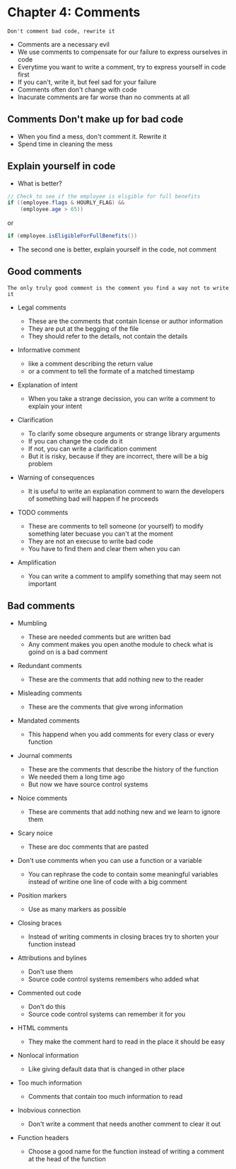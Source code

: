 # Chapter 4: Comments

```
Don't comment bad code, rewrite it
```

- Comments are a necessary evil
- We use comments to compensate for our failure to express ourselves in code
- Everytime you want to write a comment, try to express yourself in code first
- If you can't, write it, but feel sad for your failure
- Comments often don't change with code
- Inacurate comments are far worse than no comments at all

## Comments Don't make up for bad code

- When you find a mess, don't comment it. Rewrite it
- Spend time in cleaning the mess

## Explain yourself in code

- What is better?

```java
// Check to see if the employee is eligible for full benefits
if ((employee.flags & HOURLY_FLAG) &&
    (employee.age > 65))
```

or

```java
if (employee.isEligibleForFullBenefits())
```

- The second one is better, explain yourself in the code, not comment

## Good comments

```
The only truly good comment is the comment you find a way not to write it
```

- Legal comments
  - These are the comments that contain license or author information
  - They are put at the begging of the file
  - They should refer to the details, not contain the details

- Informative comment
  - like a comment describing the return value
  - or a comment to tell the formate of a matched timestamp

- Explanation of intent
  - When you take a strange decission, you can write a comment to explain your intent

- Clarification
  - To clarify some obsequre arguments or strange library arguments
  - If you can change the code do it
  - If not, you can write a clarification comment
  - But it is risky, because if they are incorrect, there will be a big problem

- Warning of consequences
  - It is useful to write an explanation comment to warn the developers of something bad will happen if he proceeds

- TODO comments
  - These are comments to tell someone (or yourself) to modify something later becuase you can't at the moment
  - They are not an execuse to write bad code
  - You have to find them and clear them when you can

- Amplification
  - You can write a comment to amplify something that may seem not important

## Bad comments

- Mumbling
  - These are needed comments but are written bad
  - Any comment makes you open anothe module to check what is goind on is a bad comment

- Redundant comments
  - These are the comments that add nothing new to the reader

- Misleading comments
  - These are the comments that give wrong information

- Mandated comments
  - This happend when you add comments for every class or every function

- Journal comments
  - These are the comments that describe the history of the function
  - We needed them a long time ago
  - But now we have source control systems

- Noice comments
  - These are comments that add nothing new and we learn to ignore them

- Scary noice
  - These are doc comments that are pasted

- Don't use comments when you can use a function or a variable
  - You can rephrase the code to contain some meaningful variables instead of writine one line of code with a big comment

- Position markers
  - Use as many markers as possible

- Closing braces
  - Instead of writing comments in closing braces try to shorten your function instead

- Attributions and bylines
  - Don't use them
  - Source code control systems remembers who added what

- Commented out code
  - Don't do this
  - Source code control systems can remember it for you

- HTML comments
  - They make the comment hard to read in the place it should be easy

- Nonlocal information
  - Like giving default data that is changed in other place

- Too much information
  - Comments that contain too much information to read

- Inobvious connection
  - Don't write a comment that needs another comment to clear it out

- Function headers
  - Choose a good name for the function instead of writing a comment at the head of the function
